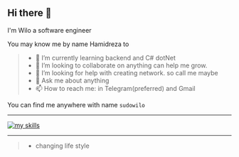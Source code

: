 ## Hi there 👋
I'm Wilo a software engineer

You may know me by name Hamidreza to

>- 🌱 I’m currently learning backend and C# dotNet
>- 👯 I’m looking to collaborate on anything can help me grow.
>- 🤔 I’m looking for help with creating network. so call me maybe
>- 💬 Ask me about anything
>- 📫 How to reach me: in Telegram(preferred) and Gmail

You can find me anywhere with name `sudowilo`

---

<a href="https://github.com/sudowilo"><img alt="my skills" src="https://skillicons.dev/icons?i=cpp,js,ts,java,nodejs,postman,cmake,bash,postgres,mongodb,linux,redhat,npm,html,css,react"></a>

---

>- changing life style

<!--
**sudowilo/sudowilo** is a ✨ _special_ ✨ repository because its `README.md` (this file) appears on your GitHub profile.

Here are some ideas to get you started:

- 🔭 I’m currently working on ...
- 🌱 I’m currently learning ...
- 👯 I’m looking to collaborate on ...
- 🤔 I’m looking for help with ...
- 💬 Ask me about ...
- 📫 How to reach me: ...
- 😄 Pronouns: ...
- ⚡ Fun fact: ...
-->
